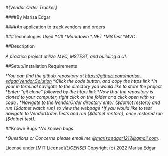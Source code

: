 #_{Vendor Order Tracker}_

####By Marisa Edgar

####An application to track vendors and orders

###Technologies Used
*_C#_
*_Markdown_
*_.NET_
*_MSTest_ 
*_MVC_


##Description

_A practice project utilize MVC, MSTEST, and building a UI._

##Setup/Installation Requirements

*_You can find the github repository at https://github.com/marisa-edgar/Vendor.Solution_ 
*_Click the code button, and copy the https link_
*_In your in terminal navigate to the directory you would like to store the project_
*_Enter: "git clone" followed by the https link_
*_Now that the repository is cloned to your computer, right click on the folder and click open with vs *code .*_
*_Navigate to the VendorOrder directory enter {$dotnet restore} and run {$dotnet watch run} to view the webpage_
*_If you would like to test navigate to VendorOrder.Tests and run {$dotnet restore}, once restored run {$dotnet test}._



##Known Bugs
*_No known bugs_

*_Questions or Concerns please email me @marisaedgar1212@gmail.com._

License under [MIT License]_(LICENSE)_
Copyright (c) 2022 Marisa Edgar